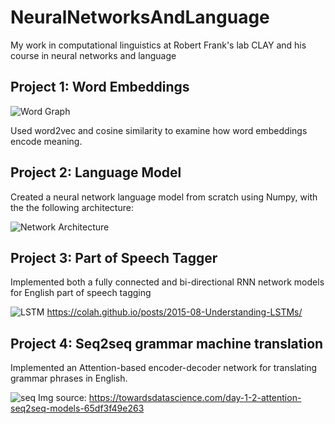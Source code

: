 # NeuralNetworksAndLanguage
My work in computational linguistics at Robert Frank's lab CLAY and his course in neural networks and language

## Project 1: Word Embeddings

![Word Graph](https://cdn.discordapp.com/attachments/584925805042335756/723680405860909167/5eb47c77c184ea00018a62d0.png)

Used word2vec and cosine similarity to examine how word embeddings encode meaning.

## Project 2: Language Model

Created a neural network language model from scratch using Numpy, with the the following architecture:

![Network Architecture](https://cdn.discordapp.com/attachments/584925805042335756/723681905513332757/unknown.png)

## Project 3: Part of Speech Tagger
Implemented both a fully connected and bi-directional RNN network models for English part of speech tagging

![LSTM](https://colah.github.io/posts/2015-08-Understanding-LSTMs/img/RNN-unrolled.png)
https://colah.github.io/posts/2015-08-Understanding-LSTMs/

## Project 4: Seq2seq grammar machine translation
Implemented an Attention-based encoder-decoder network for translating grammar phrases in English.

![seq](https://miro.medium.com/max/1400/1*A4H-IhqwjNZ_eL57Cqch0A.png)
Img source: https://towardsdatascience.com/day-1-2-attention-seq2seq-models-65df3f49e263
